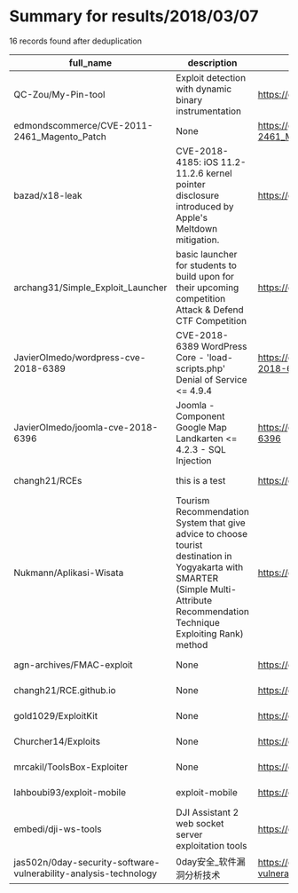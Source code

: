 
# Summary for results/2018/03/07
    
16 records found after deduplication

| full_name | description | html_url | matched_list | matched_count | pushed_at | size | stargazers_count | language | forks_count |
|------------------------------------------------------------------|----------------------------------------------------------------------------------------------------------------------------------------------------------------------------------|-------------------------------------------------------------------------------------|----------------|-----------------|---------------------------|--------|--------------------|------------|---------------|
| QC-Zou/My-Pin-tool | Exploit detection with dynamic binary instrumentation | https://github.com/QC-Zou/My-Pin-tool | ['exploit'] | 1 | 2018-03-07 07:57:46+00:00 | 5 | 1 | C++ | 0 |
| edmondscommerce/CVE-2011-2461_Magento_Patch | None | https://github.com/edmondscommerce/CVE-2011-2461_Magento_Patch | ['cve-2'] | 1 | 2018-03-07 11:08:14+00:00 | 615 | 0 | | 0 |
| bazad/x18-leak | CVE-2018-4185: iOS 11.2-11.2.6 kernel pointer disclosure introduced by Apple's Meltdown mitigation. | https://github.com/bazad/x18-leak | ['cve-2'] | 1 | 2018-03-07 08:07:29+00:00 | 11 | 79 | C | 13 |
| archang31/Simple_Exploit_Launcher | basic launcher for students to build upon for their upcoming competition Attack & Defend CTF Competition | https://github.com/archang31/Simple_Exploit_Launcher | ['exploit'] | 1 | 2018-03-07 13:33:37+00:00 | 44 | 0 | Python | 1 |
| JavierOlmedo/wordpress-cve-2018-6389 | CVE-2018-6389 WordPress Core - 'load-scripts.php' Denial of Service <= 4.9.4 | https://github.com/JavierOlmedo/wordpress-cve-2018-6389 | ['cve-2'] | 1 | 2018-03-07 20:11:54+00:00 | 18 | 1 | Python | 0 |
| JavierOlmedo/joomla-cve-2018-6396 | Joomla - Component Google Map Landkarten <= 4.2.3 - SQL Injection | https://github.com/JavierOlmedo/joomla-cve-2018-6396 | ['cve-2'] | 1 | 2018-03-07 20:13:21+00:00 | 42 | 8 | Python | 3 |
| changh21/RCEs | this is a test | https://github.com/changh21/RCEs | ['rce'] | 1 | 2018-03-07 00:50:26+00:00 | 58 | 0 | HTML | 0 |
| Nukmann/Aplikasi-Wisata | Tourism Recommendation System that give advice to choose tourist destination in Yogyakarta with SMARTER (Simple Multi-Attribute Recommendation Technique Exploiting Rank) method | https://github.com/Nukmann/Aplikasi-Wisata | ['exploit'] | 1 | 2018-03-07 09:23:33+00:00 | 3949 | 0 | | 0 |
| agn-archives/FMAC-exploit | None | https://github.com/agn-archives/FMAC-exploit | ['exploit'] | 1 | 2018-03-07 22:21:25+00:00 | 6 | 0 | Lua | 0 |
| changh21/RCE.github.io | None | https://github.com/changh21/RCE.github.io | ['rce'] | 1 | 2018-03-07 04:35:14+00:00 | 4 | 0 | HTML | 0 |
| gold1029/ExploitKit | None | https://github.com/gold1029/ExploitKit | ['exploit'] | 1 | 2018-03-07 07:59:02+00:00 | 14069 | 1 | PHP | 1 |
| Churcher14/Exploits | None | https://github.com/Churcher14/Exploits | ['exploit'] | 1 | 2018-03-07 11:42:33+00:00 | 70680 | 0 | Python | 0 |
| mrcakil/ToolsBox-Exploiter | None | https://github.com/mrcakil/ToolsBox-Exploiter | ['exploit'] | 1 | 2018-03-07 18:24:33+00:00 | 14637 | 3 | Python | 3 |
| lahboubi93/exploit-mobile | exploit-mobile | https://github.com/lahboubi93/exploit-mobile | ['exploit'] | 1 | 2018-03-07 14:07:09+00:00 | 0 | 0 | | 0 |
| embedi/dji-ws-tools | DJI Assistant 2 web socket server exploitation tools | https://github.com/embedi/dji-ws-tools | ['exploit'] | 1 | 2018-03-07 14:36:57+00:00 | 4 | 26 | Python | 18 |
| jas502n/0day-security-software-vulnerability-analysis-technology | 0day安全_软件漏洞分析技术 | https://github.com/jas502n/0day-security-software-vulnerability-analysis-technology | ['0day'] | 1 | 2018-03-07 15:00:56+00:00 | 565609 | 417 | C | 196 |
